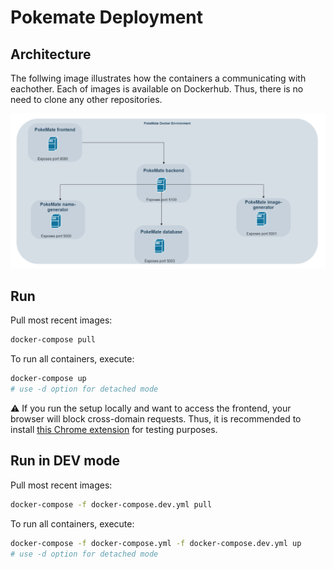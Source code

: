# Pokemate Deployment

## Architecture

The follwing image illustrates how the containers a communicating with eachother. Each of images is available on Dockerhub. Thus, there is no need to clone any other repositories.

![Image description](./overview.png)

## Run

Pull most recent images:

```bash
docker-compose pull
```

To run all containers, execute:

```bash
docker-compose up
# use -d option for detached mode
```

:warning: If you run the setup locally and want to access the frontend, your browser will block cross-domain requests. Thus, it is recommended to install [this Chrome extension](https://chrome.google.com/webstore/detail/moesif-orign-cors-changer/digfbfaphojjndkpccljibejjbppifbc) for testing purposes.

## Run in DEV mode

Pull most recent images:

```bash
docker-compose -f docker-compose.dev.yml pull
```

To run all containers, execute:

```bash
docker-compose -f docker-compose.yml -f docker-compose.dev.yml up
# use -d option for detached mode
```
